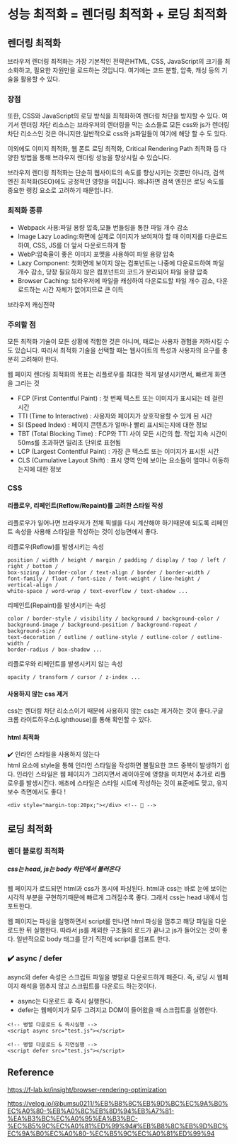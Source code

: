 # 성능 최적화 = 렌더링 최적화 + 로딩 최적화

## 렌더링 최적화

브라우저 렌더링 최적화는 가장 기본적인 전략은HTML, CSS, JavaScript의 크기를 최소화하고, 필요한 자원만을 로드하는 것입니다. 여기에는 코드 분할, 압축, 캐싱 등의 기술을 활용할 수 있다.

### 장점

또한, CSS와 JavaScript의 로딩 방식을 최적화하여 렌더링 차단을 방지할 수 있다. 여기서
렌더링 차단 리소스는 브라우저의 렌더링을 막는 소스들로 모든 css와 js가 렌더링 차단 리소스인 것은 아니지만.일반적으로 css와 js파일들이 여기에 해당 할 수 도 있다.

이외에도 이미지 최적화, 웹 폰트 로딩 최적화, Critical Rendering Path 최적화 등 다양한 방법을 통해 브라우저 렌더링 성능을 향상시킬 수 있습니다.

브라우저 렌더링 최적화는 단순히 웹사이트의 속도를 향상시키는 것뿐만 아니라, 검색 엔진 최적화(SEO)에도 긍정적인 영향을 미칩니다. 왜냐하면 검색 엔진은 로딩 속도를 중요한 랭킹 요소로 고려하기 때문입니다.

### 최적화 종류

- Webpack 사용:파일 용량 압축,모듈 번들링을 통한 파일 개수 감소
- Image Lazy Loading:화면에 실제로 이미지가 보여져야 할 때 이미지를 다운로드하여, CSS, JS를 더 앞서 다운로드하게 함
- WebP:압축율이 좋은 이미지 포맷을 사용하여 파일 용량 압축
- Lazy Component: 첫화면에 보이지 않는 컴포넌트는 나중에 다운로드하여 파일 개수 감소,
  당장 필요하지 않은 컴포넌트의 코드가 분리되어 파일 용량 압축
- Browser Caching: 브라우저에 파일을 캐싱하여 다운로드할 파일 개수 감소,
  다운로드하는 시간 자체가 없어지므로 큰 이득

브라우저 캐싱전략

### 주의할 점

모든 최적화 기술이 모든 상황에 적합한 것은 아니며, 때로는 사용자 경험을 저하시킬 수도 있습니다. 따라서 최적화 기술을 선택할 때는 웹사이트의 특성과 사용자의 요구를 충분히 고려해야 한다.

웹 페이지 렌더링 최적화의 목표는 리플로우를 최대한 적게 발생시키면서, 빠르게 화면을 그리는 것

- FCP (First Contentful Paint) : 첫 번째 텍스트 또는 이미지가 표시되는 데 걸린 시간
- TTI (Time to Interactive) : 사용자와 페이지가 상호작용할 수 있게 된 시간
- SI (Speed Index) : 페이지 콘텐츠가 얼마나 빨리 표시되는지에 대한 정보
- TBT (Total Blocking Time) : FCP와 TTI 사이 모든 시간의 합. 작업 지속 시간이 50ms를 초과하면 밀리초 단위로 표현됨
- LCP (Largest Contentful Paint) : 가장 큰 텍스트 또는 이미지가 표시된 시간
- CLS (Cumulative Layout Shift) : 표시 영역 안에 보이는 요소들이 얼마나 이동하는지에 대한 정보

### CSS

#### 리플로우, 리페인트(Reflow/Repaint)를 고려한 스타일 작성

리플로우가 일어나면 브라우저가 전체 픽셀을 다시 계산해야 하기때문에 되도록 리페인트 속성을 사용해 스타일을 작성하는 것이 성능면에서 좋다.

리플로우(Reflow)를 발생시키는 속성

```
position / width / height / margin / padding / display / top / left / right / bottom /
box-sizing / border-color / text-align / border / border-width /
font-family / float / font-size / font-weight / line-height / vertical-align /
white-space / word-wrap / text-overflow / text-shadow ...
```

리페인트(Repaint)를 발생시키는 속성

```
color / border-style / visibility / background / background-color /
background-image / background-position / background-repeat / background-size /
text-decoration / outline / outline-style / outline-color / outline-width /
border-radius / box-shadow ...
```

리플로우와 리페인트를 발생시키지 않는 속성

```
opacity / transform / cursor / z-index ...
```

#### 사용하지 않는 css 제거

css는 렌더링 차단 리소스이기 때문에 사용하지 않는 css는 제거하는 것이 좋다.구글 크롬 라이트하우스(Lighthouse)를 통해 확인할 수 있다.

#### html 최적화

✔️ 인라인 스타일을 사용하지 않는다  
html 요소에 style을 통해 인라인 스타일을 작성하면 불필요한 코드 중복이 발생하기 쉽다.
인라인 스타일은 웹 페이지가 그려지면서 레이아웃에 영향을 미치면서 추가로 리플로우를 발생시킨다.
애초에 스타일은 스타일 시트에 작성하는 것이 표준에도 맞고, 유지보수 측면에서도 좋다 !

```
<div style="margin-top:20px;"></div> <!-- 🔺 -->
```

## 로딩 최적화

### 렌더 블로킹 최적화

##### css는 head, js는 body 하단에서 불러온다

웹 페이지가 로드되면 html과 css가 동시에 파싱된다. html과 css는 바로 눈에 보이는 시각적 부분을 구현하기때문에 빠르게 그려질수록 좋다. 그래서 css는 head 내에서 임포트한다.

웹 페이지는 파싱을 실행하면서 script를 만나면 html 파싱을 멈추고 해당 파일을 다운로드한 뒤 실행한다. 따라서 js를 제외한 구조들의 로드가 끝나고 js가 들어오는 것이 좋다. 일반적으로 body 태그를 닫기 직전에 script를 임포트 한다.

### ✔️ async / defer

async와 defer 속성은 스크립트 파일을 병렬로 다운로드하게 해준다. 즉, 로딩 시 웹페이지 해석을 멈추지 않고 스크립트를 다운로드 하는것이다.

- async는 다운로드 후 즉시 실행한다.
- defer는 웹페이지가 모두 그려지고 DOM이 들어왔을 때 스크립트를 실행한다.

```
<!-- 병렬 다운로드 & 즉시실행 -->
<script async src="test.js"></script>

<!-- 병렬 다운로드 & 지연실행 -->
<script defer src="test.js"></script>
```

## Reference

https://f-lab.kr/insight/browser-rendering-optimization

https://velog.io/@bumsu0211/%EB%B8%8C%EB%9D%BC%EC%9A%B0%EC%A0%80-%EB%A0%8C%EB%8D%94%EB%A7%81-%EA%B3%BC%EC%A0%95%EA%B3%BC-%EC%B5%9C%EC%A0%81%ED%99%94#%EB%B8%8C%EB%9D%BC%EC%9A%B0%EC%A0%80-%EC%B5%9C%EC%A0%81%ED%99%94
